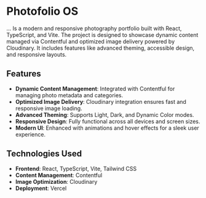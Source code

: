 # Photofolio OS

... Is a modern and responsive photography portfolio built with React, TypeScript, and Vite. The project is designed to showcase dynamic content managed via Contentful and optimized image delivery powered by Cloudinary. It includes features like advanced theming, accessible design, and responsive layouts.

## Features

- **Dynamic Content Management**: Integrated with Contentful for managing photo metadata and categories.
- **Optimized Image Delivery**: Cloudinary integration ensures fast and responsive image loading.
- **Advanced Theming**: Supports Light, Dark, and Dynamic Color modes.
- **Responsive Design**: Fully functional across all devices and screen sizes.
- **Modern UI**: Enhanced with animations and hover effects for a sleek user experience.

## Technologies Used

- **Frontend**: React, TypeScript, Vite, Tailwind CSS
- **Content Management**: Contentful
- **Image Optimization**: Cloudinary
- **Deployment**: Vercel
